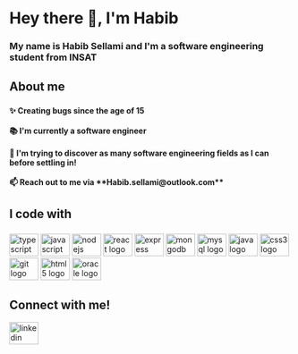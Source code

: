 <h1 align="left">Hey there 👋, I'm Habib </h1>

###

<h3 align="left">My name is Habib Sellami and I'm a software engineering student from INSAT</h3>

###

<h2 align="left">About me</h2>

###

<h4 align="left">✨ Creating bugs since the age of 15<br><br>
📚 I'm currently a software engineer<br><br>
🎯 I'm trying to discover as many software engineering fields as I can before settling in! <br><br>
📫 Reach out to me via **Habib.sellami@outlook.com**
<h2 align="left">I code with</h2></p>



###

<div align="left">
  <img src="https://cdn.jsdelivr.net/gh/devicons/devicon/icons/typescript/typescript-original.svg" height="40" width="52" alt="typescript logo"  />
  <img src="https://cdn.jsdelivr.net/gh/devicons/devicon/icons/javascript/javascript-original.svg" height="40" width="52" alt="javascript logo"  />
  <img src="https://cdn.jsdelivr.net/gh/devicons/devicon/icons/nodejs/nodejs-original.svg" height="40" width="52" alt="nodejs logo"  />
  <img src="https://cdn.jsdelivr.net/gh/devicons/devicon/icons/react/react-original.svg" height="40" width="52" alt="react logo"  />
  <img src="https://cdn.jsdelivr.net/gh/devicons/devicon/icons/express/express-original.svg" height="40" width="52" alt="express logo"  />
  <img src="https://cdn.jsdelivr.net/gh/devicons/devicon/icons/mongodb/mongodb-original.svg" height="40" width="52" alt="mongodb logo"  />
  <img src="https://cdn.jsdelivr.net/gh/devicons/devicon/icons/mysql/mysql-original.svg" height="40" width="52" alt="mysql logo"  />
  <img src="https://cdn.jsdelivr.net/gh/devicons/devicon/icons/java/java-original.svg" height="40" width="52" alt="java logo"  />
  <img src="https://cdn.jsdelivr.net/gh/devicons/devicon/icons/css3/css3-original.svg" height="40" width="52" alt="css3 logo"  />
  <img src="https://cdn.jsdelivr.net/gh/devicons/devicon/icons/git/git-original.svg" height="40" width="52" alt="git logo"  />
  <img src="https://cdn.jsdelivr.net/gh/devicons/devicon/icons/html5/html5-original.svg" height="40" width="52" alt="html5 logo"  />
  <img src="https://cdn.jsdelivr.net/gh/devicons/devicon/icons/oracle/oracle-original.svg" height="40" width="52" alt="oracle logo"  />
</div>

###

<h2 align="left">
    <b>Connect with me!</b>
</h2>

<a href="https://www.linkedin.com/in/sellami-habib/"> <img src="https://cdn.jsdelivr.net/gh/devicons/devicon/icons/linkedin/linkedin-original.svg" height="40" width="52" alt="linkedin logo"  />

